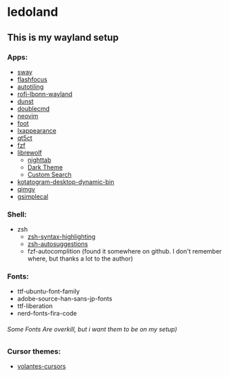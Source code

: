 # ledoland

## This is my wayland setup

### Apps:
- [sway](https://github.com/swaywm/sway)
- [flashfocus](https://github.com/fennerm/flashfocus)
- [autotiling](https://github.com/nwg-piotr/autotiling)
- [rofi-lbonn-wayland](https://github.com/lbonn/rofi)
- [dunst](https://github.com/dunst-project/dunst)
- [doublecmd](https://doublecmd.sourceforge.io/)
- [neovim](https://neovim.io/)
- [foot](https://codeberg.org/dnkl/foot)
- [lxappearance](https://github.com/lxde/lxappearance)
- [qt5ct](https://github.com/desktop-app/qt5ct)
- [fzf](https://github.com/junegunn/fzf)
- [librewolf](https://librewolf.net/) 
  - [nighttab](https://addons.mozilla.org/ru/firefox/addon/nighttab/)
  - [Dark Theme](https://add0n.com/dark-theme.html?from=youtube)
  - [Custom Search](https://addons.mozilla.org/ru/firefox/addon/add-custom-search-engine/)
- [kotatogram-desktop-dynamic-bin](https://kotatogram.github.io/)
- [qimgv](https://github.com/easymodo/qimgv)
- [gsimplecal](https://github.com/dmedvinsky/gsimplecal)


### Shell:
- zsh
  - [zsh-syntax-highlighting](https://github.com/zsh-users/zsh-syntax-highlighting)
  - [zsh-autosuggestions](https://github.com/zsh-users/zsh-autosuggestions)
  - fzf-autocomplition (found it somewhere on github. I don't remember where, but thanks a lot to the author)

### Fonts:
- ttf-ubuntu-font-family
- adobe-source-han-sans-jp-fonts
- ttf-liberation
- nerd-fonts-fira-code

###### Some Fonts Are overkill, but i want them to be on my setup)

### Cursor themes:
- [volantes-cursors](https://github.com/varlesh/volantes-cursors)
